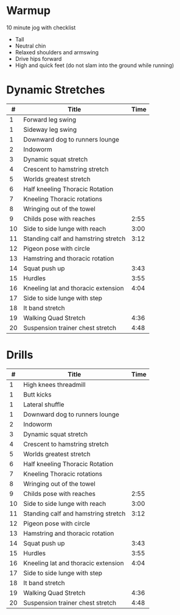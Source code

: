 # Warmup

10 minute jog with checklist

- Tall
- Neutral chin
- Relaxed shoulders and armswing
- Drive hips forward
- High and quick feet (do not slam into the ground while running)

# Dynamic Stretches

| #  | Title                               | Time |
|----|-------------------------------------|------|
| 1  | Forward leg swing                   |      |
| 1  | Sideway leg swing                   |      |
| 1  | Downward dog to runners lounge      |      |
| 2  | Indoworm                            |      |
| 3  | Dynamic squat stretch               |      |
| 4  | Crescent to hamstring stretch       |      |
| 5  | Worlds greatest stretch             |      |
| 6  | Half kneeling Thoracic Rotation     |      |
| 7  | Kneeling Thoracic rotations         |      |
| 8  | Wringing out of the towel           |      |
| 9  | Childs pose with reaches            | 2:55 |
| 10 | Side to side lunge with reach       | 3:00 |
| 11 | Standing calf and hamstring stretch | 3:12 |
| 12 | Pigeon pose with circle             |      |
| 13 | Hamstring and  thoracic rotation    |      |
| 14 | Squat push up                       | 3:43 |
| 15 | Hurdles                             | 3:55 |
| 16 | Kneeling lat and thoracic extension | 4:04 |
| 17 | Side to side lunge with step        |      |
| 18 | It band stretch                     |      |
| 19 | Walking Quad Stretch                | 4:36 |
| 20 | Suspension trainer chest stretch    | 4:48 |

# Drills

| #  | Title                               | Time |
|----|-------------------------------------|------|
| 1  | High knees threadmill               |      |
| 1  | Butt kicks                          |      |
| 1  | Lateral shuffle                     |      |
| 1  | Downward dog to runners lounge      |      |
| 2  | Indoworm                            |      |
| 3  | Dynamic squat stretch               |      |
| 4  | Crescent to hamstring stretch       |      |
| 5  | Worlds greatest stretch             |      |
| 6  | Half kneeling Thoracic Rotation     |      |
| 7  | Kneeling Thoracic rotations         |      |
| 8  | Wringing out of the towel           |      |
| 9  | Childs pose with reaches            | 2:55 |
| 10 | Side to side lunge with reach       | 3:00 |
| 11 | Standing calf and hamstring stretch | 3:12 |
| 12 | Pigeon pose with circle             |      |
| 13 | Hamstring and  thoracic rotation    |      |
| 14 | Squat push up                       | 3:43 |
| 15 | Hurdles                             | 3:55 |
| 16 | Kneeling lat and thoracic extension | 4:04 |
| 17 | Side to side lunge with step        |      |
| 18 | It band stretch                     |      |
| 19 | Walking Quad Stretch                | 4:36 |
| 20 | Suspension trainer chest stretch    | 4:48 |

